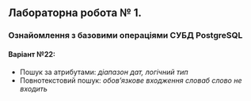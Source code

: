 ## Лабораторна робота № 1.
### Ознайомлення з базовими операціями СУБД PostgreSQL
#### Варіант №22:  
* Пошук за атрибутами: *діапазон дат, логічний тип*
* Повнотекстовий пошук: *обов’язкове входження словаб слово не входить*
